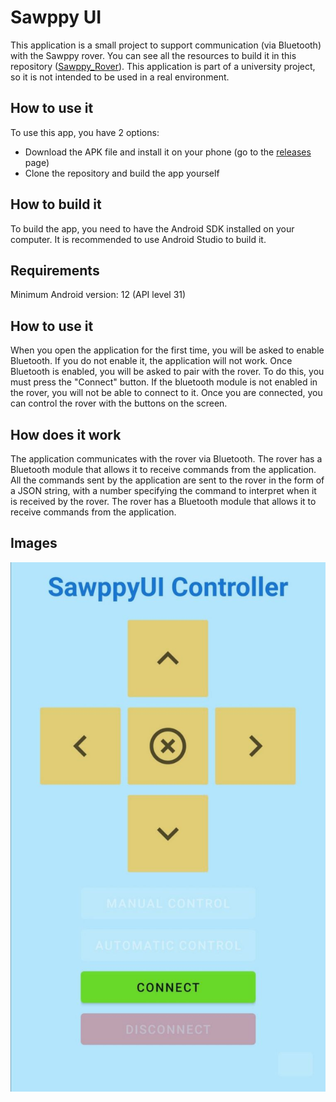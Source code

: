 # Sawppy UI

This application is a small project to support communication (via Bluetooth) with the Sawppy rover. You can see all the
resources to build it in this repository ([Sawppy_Rover](https://github.com/Roger-random/Sawppy_Rover)). This application
is part of a university project, so it is not intended to be used in a real environment.

## How to use it

To use this app, you have 2 options:

- Download the APK file and install it on your phone (go to the
  [releases](https://github.com/scastd00/sawppy-ui/releases) page)
- Clone the repository and build the app yourself

## How to build it

To build the app, you need to have the Android SDK installed on your computer. It is recommended to use Android
Studio to build it.

## Requirements

Minimum Android version: 12 (API level 31)

## How to use it

When you open the application for the first time, you will be asked to enable Bluetooth. If you do not enable it, the
application will not work. Once Bluetooth is enabled, you will be asked to pair with the rover. To do this, you must
press the "Connect" button. If the bluetooth module is not enabled in the rover, you will not be able to connect to it.
Once you are connected, you can control the rover with the buttons on the screen.

## How does it work

The application communicates with the rover via Bluetooth. The rover has a Bluetooth module that allows it to receive
commands from the application. All the commands sent by the application are sent to the rover in the form of a JSON
string, with a number specifying the command to interpret when it is received by the rover. The rover has a
Bluetooth module that allows it to receive commands from the application.

## Images

![Screenshot 1](app/images/sawppy-image.jpg)
